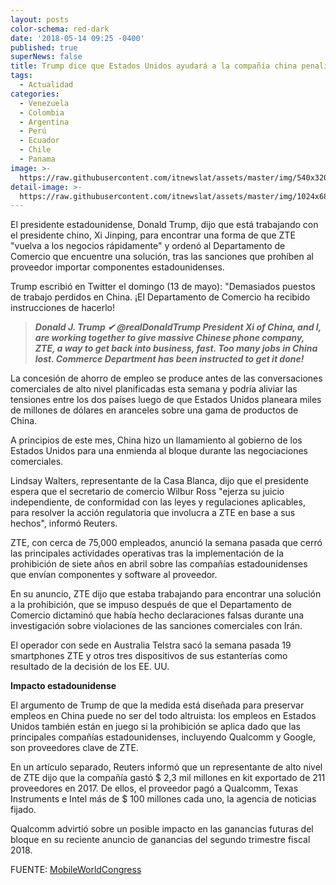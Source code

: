```yaml
---
layout: posts
color-schema: red-dark
date: '2018-05-14 09:25 -0400'
published: true
superNews: false
title: Trump dice que Estados Unidos ayudará a la compañía china penalizada
tags:
  - Actualidad
categories:
  - Venezuela
  - Colombia
  - Argentina
  - Perú
  - Ecuador
  - Chile
  - Panama
image: >-
  https://raw.githubusercontent.com/itnewslat/assets/master/img/540x320/Donald-Trump-p.jpg
detail-image: >-
  https://raw.githubusercontent.com/itnewslat/assets/master/img/1024x680/Donald-Trump-g.jpg
---
```

El presidente estadounidense, Donald Trump, dijo que está trabajando con el presidente chino, Xi Jinping, para encontrar una forma de que ZTE "vuelva a los negocios rápidamente" y ordenó al Departamento de Comercio que encuentre una solución, tras las sanciones que prohíben al proveedor importar componentes estadounidenses.

Trump escribió en Twitter el domingo (13 de mayo): "Demasiados puestos de trabajo perdidos en China. ¡El Departamento de Comercio ha recibido instrucciones de hacerlo!

> _**Donald J. Trump
✔
@realDonaldTrump
 President Xi of China, and I, are working together to give massive Chinese phone company, ZTE, a way to get back into business, fast. Too many jobs in China lost. Commerce Department has been instructed to get it done!**_
 
La concesión de ahorro de empleo se produce antes de las conversaciones comerciales de alto nivel planificadas esta semana y podría aliviar las tensiones entre los dos países luego de que Estados Unidos planeara miles de millones de dólares en aranceles sobre una gama de productos de China.

A principios de este mes, China hizo un llamamiento al gobierno de los Estados Unidos para una enmienda al bloque durante las negociaciones comerciales.

Lindsay Walters, representante de la Casa Blanca, dijo que el presidente espera que el secretario de comercio Wilbur Ross "ejerza su juicio independiente, de conformidad con las leyes y regulaciones aplicables, para resolver la acción regulatoria que involucra a ZTE en base a sus hechos", informó Reuters.

ZTE, con cerca de 75,000 empleados, anunció la semana pasada que cerró las principales actividades operativas tras la implementación de la prohibición de siete años en abril sobre las compañías estadounidenses que envían componentes y software al proveedor.

En su anuncio, ZTE dijo que estaba trabajando para encontrar una solución a la prohibición, que se impuso después de que el Departamento de Comercio dictaminó que había hecho declaraciones falsas durante una investigación sobre violaciones de las sanciones comerciales con Irán.

El operador con sede en Australia Telstra sacó la semana pasada 19 smartphones ZTE y otros tres dispositivos de sus estanterías como resultado de la decisión de los EE. UU.

**Impacto estadounidense**

El argumento de Trump de que la medida está diseñada para preservar empleos en China puede no ser del todo altruista: los empleos en Estados Unidos también están en juego si la prohibición se aplica dado que las principales compañías estadounidenses, incluyendo Qualcomm y Google, son proveedores clave de ZTE.

En un artículo separado, Reuters informó que un representante de alto nivel de ZTE dijo que la compañía gastó $ 2,3 mil millones en kit exportado de 211 proveedores en 2017. De ellos, el proveedor pagó a Qualcomm, Texas Instruments e Intel más de $ 100 millones cada uno, la agencia de noticias fijado.

Qualcomm advirtió sobre un posible impacto en las ganancias futuras del bloque en su reciente anuncio de ganancias del segundo trimestre fiscal 2018.

FUENTE: [MobileWorldCongress](https://www.mobileworldlive.com/featured-content/home-banner/trump-demands-overturn-of-zte-sanctions-to-save-jobs/)
